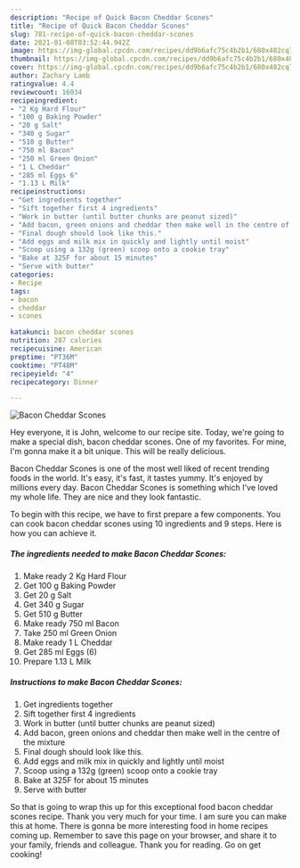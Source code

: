 ```yaml
---
description: "Recipe of Quick Bacon Cheddar Scones"
title: "Recipe of Quick Bacon Cheddar Scones"
slug: 781-recipe-of-quick-bacon-cheddar-scones
date: 2021-01-08T03:52:44.942Z
image: https://img-global.cpcdn.com/recipes/dd9b6afc75c4b2b1/680x482cq70/bacon-cheddar-scones-recipe-main-photo.jpg
thumbnail: https://img-global.cpcdn.com/recipes/dd9b6afc75c4b2b1/680x482cq70/bacon-cheddar-scones-recipe-main-photo.jpg
cover: https://img-global.cpcdn.com/recipes/dd9b6afc75c4b2b1/680x482cq70/bacon-cheddar-scones-recipe-main-photo.jpg
author: Zachary Lamb
ratingvalue: 4.4
reviewcount: 16034
recipeingredient:
- "2 Kg Hard Flour"
- "100 g Baking Powder"
- "20 g Salt"
- "340 g Sugar"
- "510 g Butter"
- "750 ml Bacon"
- "250 ml Green Onion"
- "1 L Cheddar"
- "285 ml Eggs 6"
- "1.13 L Milk"
recipeinstructions:
- "Get ingredients together"
- "Sift together first 4 ingredients"
- "Work in butter (until butter chunks are peanut sized)"
- "Add bacon, green onions and cheddar then make well in the centre of the mixture"
- "Final dough should look like this."
- "Add eggs and milk mix in quickly and lightly until moist"
- "Scoop using a 132g (green) scoop onto a cookie tray"
- "Bake at 325F for about 15 minutes"
- "Serve with butter"
categories:
- Recipe
tags:
- bacon
- cheddar
- scones

katakunci: bacon cheddar scones 
nutrition: 287 calories
recipecuisine: American
preptime: "PT36M"
cooktime: "PT48M"
recipeyield: "4"
recipecategory: Dinner

---
```



![Bacon Cheddar Scones](https://img-global.cpcdn.com/recipes/dd9b6afc75c4b2b1/680x482cq70/bacon-cheddar-scones-recipe-main-photo.jpg)

Hey everyone, it is John, welcome to our recipe site. Today, we're going to make a special dish, bacon cheddar scones. One of my favorites. For mine, I'm gonna make it a bit unique. This will be really delicious.



Bacon Cheddar Scones is one of the most well liked of recent trending foods in the world. It's easy, it's fast, it tastes yummy. It's enjoyed by millions every day. Bacon Cheddar Scones is something which I've loved my whole life. They are nice and they look fantastic.


To begin with this recipe, we have to first prepare a few components. You can cook bacon cheddar scones using 10 ingredients and 9 steps. Here is how you can achieve it.

<!--inarticleads1-->

##### The ingredients needed to make Bacon Cheddar Scones:

1. Make ready 2 Kg Hard Flour
1. Get 100 g Baking Powder
1. Get 20 g Salt
1. Get 340 g Sugar
1. Get 510 g Butter
1. Make ready 750 ml Bacon
1. Take 250 ml Green Onion
1. Make ready 1 L Cheddar
1. Get 285 ml Eggs (6)
1. Prepare 1.13 L Milk




<!--inarticleads2-->

##### Instructions to make Bacon Cheddar Scones:

1. Get ingredients together
1. Sift together first 4 ingredients
1. Work in butter (until butter chunks are peanut sized)
1. Add bacon, green onions and cheddar then make well in the centre of the mixture
1. Final dough should look like this.
1. Add eggs and milk mix in quickly and lightly until moist
1. Scoop using a 132g (green) scoop onto a cookie tray
1. Bake at 325F for about 15 minutes
1. Serve with butter




So that is going to wrap this up for this exceptional food bacon cheddar scones recipe. Thank you very much for your time. I am sure you can make this at home. There is gonna be more interesting food in home recipes coming up. Remember to save this page on your browser, and share it to your family, friends and colleague. Thank you for reading. Go on get cooking!
